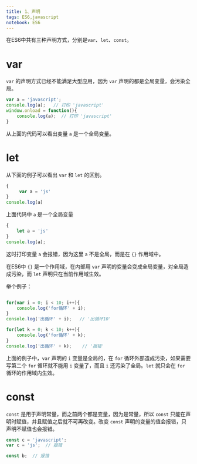 ```yaml
---
title: 1、声明
tags: ES6,javascript
notebook: ES6
---
```


在ES6中共有三种声明方式，分别是`var`、`let`、`const`。

# var 

`var` 的声明方式已经不能满足大型应用，因为 `var` 声明的都是全局变量，会污染全局。


```js
var a = 'javascript';
console.log(a);   // 打印 'javascript'
window.onload = function(){
    console.log(a);  // 打印 'javascript'
}
```

从上面的代码可以看出变量 `a` 是一个全局变量。

# let

从下面的例子可以看出 `var` 和 `let` 的区别。

```js
{
     var a = 'js'
}
console.log(a)  
```
上面代码中 `a` 是一个全局变量

```js
{
    let a = 'js'
}
console.log(a);
```

这时打印变量 `a` 会报错，因为这里 `a` 不是全局，而是在 `{}` 作用域中。

在ES6中 `{}` 是一个作用域，在内部用 `var` 声明的变量会变成全局变量，对全局造成污染，而 `let` 声明只在当前作用域生效。

举个例子：

```js

for(var i = 0; i < 10; i++){
    console.log('for循环' + i);
}
console.log('出循环' + i);   // '出循环10'

for(let k = 0; k < 10; k++){
    console.log('for循环' + k);
}
console.log('出循环' + k);    // '报错'

```

上面的例子中，`var` 声明的 `i` 变量是全局的，在 `for` 循环外部造成污染，如果需要写第二个 `for` 循环就不能用 `i` 变量了，而且 `i` 还污染了全局。`let` 就只会在 `for` 循环的作用域内生效。

# const

`const` 是用于声明常量，而之前两个都是变量，因为是常量，所以 `const` 只能在声明时赋值，并且赋值之后就不可再改变。改变 `const` 声明的变量的值会报错，只声明不赋值也会报错。

```js
const c = 'javascript';
var c = 'js';  // 报错

const b;  // 报错
```

